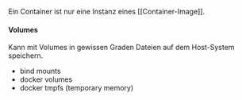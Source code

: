 Ein Container ist nur eine Instanz eines [[Container-Image]].

#### Volumes

Kann mit Volumes in gewissen Graden Dateien auf dem Host-System speichern.

- bind mounts
- docker volumes
- docker tmpfs (temporary memory)
